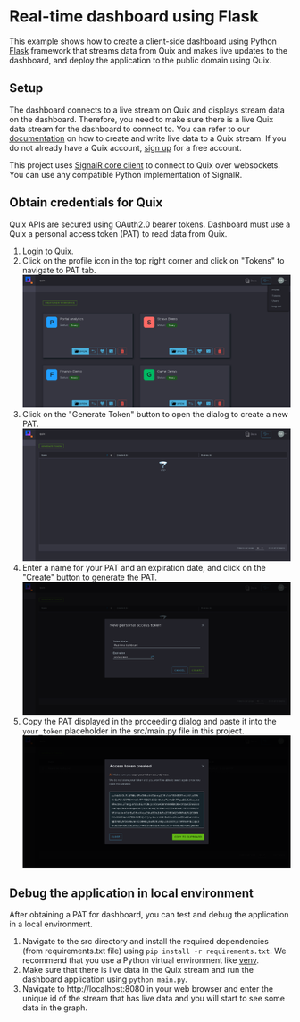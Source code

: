 # Real-time dashboard using Flask

This example shows how to create a client-side dashboard using Python [Flask](https://flask.palletsprojects.com/en/1.1.x/) framework that streams data from Quix and makes live updates to the dashboard, and deploy the application to the public domain using Quix.

## Setup

The dashboard connects to a live stream on Quix and displays stream data on the dashboard. Therefore, you need to make sure there is a live Quix data stream for the dashboard to connect to. You can refer to our [documentation](https://documentation.platform.quix.ai/sdk/python-how-to/#connecting-to-quix) on how to create and write live data to a Quix stream. If you do not already have a Quix account, [sign up](https://portal.platform.quix.ai/self-sign-up) for a free account.

This project uses [SignalR core client](https://github.com/mandrewcito/signalrcore) to connect to Quix over websockets. You can use any compatible Python implementation of SignalR.

## Obtain credentials for Quix

Quix APIs are secured using OAuth2.0 bearer tokens. Dashboard must use a Quix a personal access token (PAT) to read data from Quix.

 1. Login to [Quix](https://portal.platform.quix.ai/workspaces).
 2. Click on the profile icon in the top right corner and click on "Tokens" to navigate to PAT tab.
    ![Quix token menu](images/quix_token_menu.png)
 3. Click on the "Generate Token" button to open the dialog to create a new PAT.
    ![Generate new token button](images/quix_generate_token_btn.png)
 4. Enter a name for your PAT and an expiration date, and click on the "Create" button to generate the PAT.
    ![New token dialog](images/quix_new_pat_dialog.png)
 5. Copy the PAT displayed in the proceeding dialog and paste it into the `your_token` placeholder in the src/main.py file in this project.
    ![Copy PAT dialog](images/quix_copy_token_dialog.png)
    
## Debug the application in local environment

After obtaining a PAT for dashboard, you can test and debug the application in a local environment.

 1. Navigate to the src directory and install the required dependencies (from requirements.txt file) using `pip install -r requirements.txt`. We recommend that you use a Python virtual environment like [venv](https://docs.python.org/3/tutorial/venv.html).
 2. Make sure that there is live data in the Quix stream and run the dashboard application using `python main.py`.
 3. Navigate to http://localhost:8080 in your web browser and enter the unique id of the stream that has live data and you will start to see some data in the graph.

